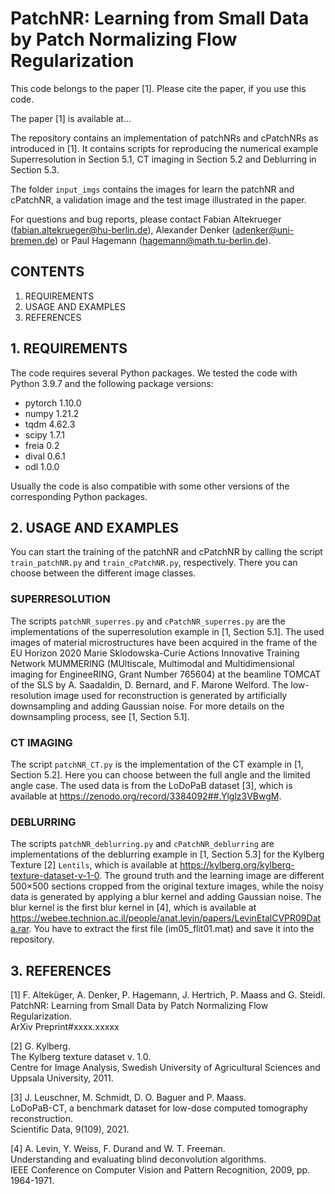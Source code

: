 # PatchNR: Learning from Small Data by Patch Normalizing Flow Regularization

This code belongs to the paper [1]. Please cite the paper, if you use this code.

The paper [1] is available at...

The repository contains an implementation of patchNRs and cPatchNRs as introduced in [1]. It contains scripts for reproducing the numerical example Superresolution in Section 5.1, CT imaging in Section 5.2 and Deblurring in Section 5.3.

The folder `input_imgs` contains the images for learn the patchNR and cPatchNR, a validation image and the test image illustrated in the paper.

For questions and bug reports, please contact Fabian Altekrueger (fabian.altekrueger@hu-berlin.de), Alexander Denker (adenker@uni-bremen.de) or Paul Hagemann (hagemann@math.tu-berlin.de).

## CONTENTS

1. REQUIREMENTS  
2. USAGE AND EXAMPLES
3. REFERENCES

## 1. REQUIREMENTS

The code requires several Python packages. We tested the code with Python 3.9.7 and the following package versions:

- pytorch 1.10.0
- numpy 1.21.2
- tqdm 4.62.3
- scipy 1.7.1
- freia 0.2
- dival 0.6.1
- odl 1.0.0

Usually the code is also compatible with some other versions of the corresponding Python packages.

## 2. USAGE AND EXAMPLES

You can start the training of the patchNR and cPatchNR by calling the script `train_patchNR.py` and `train_cPatchNR.py`, respectively. There you can choose between the different image classes. 

### SUPERRESOLUTION

The scripts `patchNR_superres.py` and `cPatchNR_superres.py` are the implementations of the superresolution example in [1, Section 5.1]. The used images of material microstructures have been acquired in the frame of the EU Horizon 2020 Marie Sklodowska-Curie Actions Innovative Training Network MUMMERING (MUltiscale, Multimodal and Multidimensional imaging for EngineeRING, Grant Number 765604) at the beamline TOMCAT of the SLS by A. Saadaldin, D. Bernard, and F. Marone Welford. The low-resolution image used for reconstruction is generated by artificially downsampling and adding Gaussian noise. For more details on the downsampling process, see [1, Section 5.1]. 

### CT IMAGING

The script `patchNR_CT.py` is the implementation of the CT example in [1, Section 5.2]. Here you can choose between the full angle and the limited angle case. The used data is from the LoDoPaB dataset [3], which is available at https://zenodo.org/record/3384092##.Ylglz3VBwgM.

### DEBLURRING

The scripts `patchNR_deblurring.py` and `cPatchNR_deblurring` are implementations of the deblurring example in [1, Section 5.3] for the Kylberg Texture [2] `Lentils`, which is available at https://kylberg.org/kylberg-texture-dataset-v-1-0. The ground truth and the learning image are different 500×500 sections cropped from the original texture images, while the noisy data is generated by applying a blur kernel and adding Gaussian noise. The blur kernel is the first blur kernel in [4], which is available at https://webee.technion.ac.il/people/anat.levin/papers/LevinEtalCVPR09Data.rar. You have to extract the first file (im05_flit01.mat) and save it into the repository.


## 3. REFERENCES

[1] F. Alteküger, A. Denker, P. Hagemann, J. Hertrich, P. Maass and G. Steidl.  
PatchNR: Learning from Small Data by Patch Normalizing Flow Regularization.   
ArXiv Preprint#xxxx.xxxxx

[2] G. Kylberg.  
The Kylberg texture dataset v. 1.0.  
Centre for Image Analysis, Swedish University of Agricultural Sciences and Uppsala University, 2011.

[3] J. Leuschner, M. Schmidt, D. O. Baguer and P. Maass.  
LoDoPaB-CT, a benchmark dataset for low-dose computed tomography reconstruction.  
Scientific Data, 9(109), 2021.

[4] A. Levin, Y. Weiss, F. Durand and W. T. Freeman.  
Understanding and evaluating blind deconvolution algorithms.  
IEEE Conference on Computer Vision and Pattern Recognition, 2009, pp. 1964-1971.
